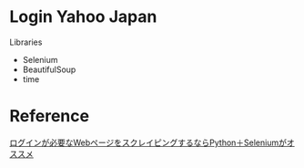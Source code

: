 # Login Yahoo Japan

Libraries
- Selenium
- BeautifulSoup
- time

# Reference
[ログインが必要なWebページをスクレイピングするならPython＋Seleniumがオススメ](https://shimi-dai.com/python-selenium-web-scraping-at-login-page/) 
